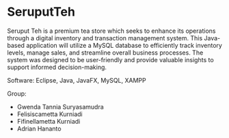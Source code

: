 # SeruputTeh

Seruput Teh is a premium tea store which seeks to enhance its operations through a digital inventory and transaction management system. This Java-based application will utilize a MySQL database to efficiently track inventory levels, manage sales, and streamline overall business processes. The system was designed to be user-friendly and provide valuable insights to support informed decision-making.

Software: Eclipse, Java, JavaFX, MySQL, XAMPP

Group:
- Gwenda Tannia Suryasamudra
- Felisiscametta Kurniadi
- Fifinellametta Kurniadi
- Adrian Hananto
